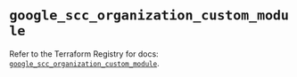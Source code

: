 # `google_scc_organization_custom_module`

Refer to the Terraform Registry for docs: [`google_scc_organization_custom_module`](https://registry.terraform.io/providers/hashicorp/google-beta/6.6.0/docs/resources/google_scc_organization_custom_module).
